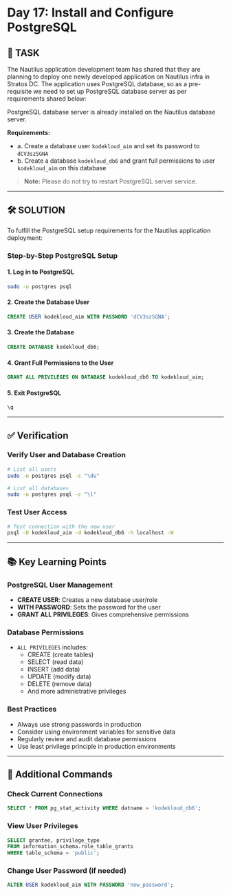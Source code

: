 # Day 17: Install and Configure PostgreSQL

## 🎯 TASK

The Nautilus application development team has shared that they are planning to deploy one newly developed application on Nautilus infra in Stratos DC. The application uses PostgreSQL database, so as a pre-requisite we need to set up PostgreSQL database server as per requirements shared below:

PostgreSQL database server is already installed on the Nautilus database server.

**Requirements:**

- a. Create a database user `kodekloud_aim` and set its password to `dCV3szSGNA`
- b. Create a database `kodekloud_db6` and grant full permissions to user `kodekloud_aim` on this database

> **Note:** Please do not try to restart PostgreSQL server service.

---

## 🛠️ SOLUTION

To fulfill the PostgreSQL setup requirements for the Nautilus application deployment:

### Step-by-Step PostgreSQL Setup

#### 1. **Log in to PostgreSQL**

```bash
sudo -u postgres psql
```

#### 2. **Create the Database User**

```sql
CREATE USER kodekloud_aim WITH PASSWORD 'dCV3szSGNA';
```

#### 3. **Create the Database**

```sql
CREATE DATABASE kodekloud_db6;
```

#### 4. **Grant Full Permissions to the User**

```sql
GRANT ALL PRIVILEGES ON DATABASE kodekloud_db6 TO kodekloud_aim;
```

#### 5. **Exit PostgreSQL**

```sql
\q
```

---

## ✅ Verification

### Verify User and Database Creation

```bash
# List all users
sudo -u postgres psql -c "\du"

# List all databases
sudo -u postgres psql -c "\l"
```

### Test User Access

```bash
# Test connection with the new user
psql -U kodekloud_aim -d kodekloud_db6 -h localhost -W
```

---

## 📚 Key Learning Points

### PostgreSQL User Management

- **CREATE USER**: Creates a new database user/role
- **WITH PASSWORD**: Sets the password for the user
- **GRANT ALL PRIVILEGES**: Gives comprehensive permissions

### Database Permissions

- `ALL PRIVILEGES` includes:
  - CREATE (create tables)
  - SELECT (read data)
  - INSERT (add data)
  - UPDATE (modify data)
  - DELETE (remove data)
  - And more administrative privileges

### Best Practices

- Always use strong passwords in production
- Consider using environment variables for sensitive data
- Regularly review and audit database permissions
- Use least privilege principle in production environments

---

## 🔧 Additional Commands

### Check Current Connections

```sql
SELECT * FROM pg_stat_activity WHERE datname = 'kodekloud_db6';
```

### View User Privileges

```sql
SELECT grantee, privilege_type
FROM information_schema.role_table_grants
WHERE table_schema = 'public';
```

### Change User Password (if needed)

```sql
ALTER USER kodekloud_aim WITH PASSWORD 'new_password';
```
